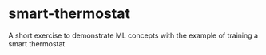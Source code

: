 # smart-thermostat
A short exercise to demonstrate ML concepts with the example of training a smart thermostat
